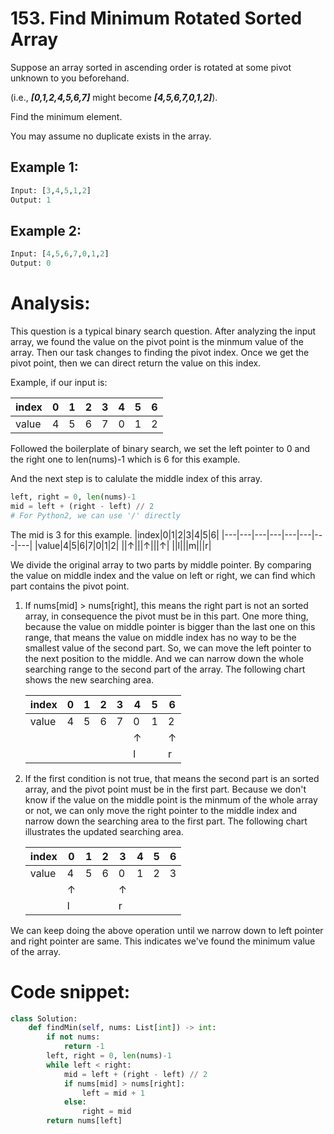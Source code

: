 # 153. Find Minimum Rotated Sorted Array

Suppose an array sorted in ascending order is rotated at some pivot unknown to you beforehand.

(i.e.,  ***[0,1,2,4,5,6,7]*** might become  ***[4,5,6,7,0,1,2]***).

Find the minimum element.

You may assume no duplicate exists in the array.

## Example 1:

```Python
Input: [3,4,5,1,2] 
Output: 1
```
## Example 2:

```Python
Input: [4,5,6,7,0,1,2]
Output: 0
```

# Analysis:

This question is a typical binary search question. After analyzing the input array, we found the value on the pivot point is the minmum value of the array. Then our task changes to finding the pivot index. Once we get the pivot point, then we can direct return the value on this index.

Example, if our input is:

|index|0|1|2|3|4|5|6|
|---|---|---|---|---|---|---|---|
|value|4|5|6|7|0|1|2|

Followed the boilerplate of binary search, we set the left pointer to 0 and the right one to len(nums)-1 which is 6 for this example.

And the next step is to calulate the middle index of this array.
```Python
left, right = 0, len(nums)-1
mid = left + (right - left) // 2
# For Python2, we can use '/' directly
```
The mid is 3 for this example.
|index|0|1|2|3|4|5|6|
|---|---|---|---|---|---|---|---|
|value|4|5|6|7|0|1|2|
||↑|||↑|||↑|
||l|||m|||r|

We divide the original array to two parts by middle pointer. By comparing the value on middle index and the value on left or right, we can find which part contains the pivot point.

1. If nums[mid] > nums[right], this means the right part is not an sorted array, in consequence the pivot must be in this part. One more thing, because the value on middle pointer is bigger than the last one on this range, that means the value on middle index has no way to be the smallest value of the second part. So, we can move the left pointer to the next position to the middle. And we can narrow down the whole searching range to the second part of the array. The following chart shows the new searching area.

    |index|0|1|2|3|4|5|6|
    |---|---|---|---|---|---|---|---|
    |value|4|5|6|7|0|1|2|
    ||||||↑||↑|
    ||||||l||r|

2. If the first condition is not true, that means the second part is an sorted array, and the pivot point must be in the first part. Because we don't know if the value on the middle point is the minmum of the whole array or not, we can only move the right pointer to the middle index and narrow down the searching area to the first part. The following chart illustrates the updated searching area.

    |index|0|1|2|3|4|5|6|
    |---|---|---|---|---|---|---|---|
    |value|4|5|6|0|1|2|3|
    ||↑|||↑||||
    ||l|||r||||

We can keep doing the above operation until we narrow down to left pointer and right pointer are same. This indicates we've found the minimum value of the array.

# Code snippet:
```Python
class Solution:
    def findMin(self, nums: List[int]) -> int:
        if not nums:
            return -1
        left, right = 0, len(nums)-1
        while left < right:
            mid = left + (right - left) // 2
            if nums[mid] > nums[right]:
                left = mid + 1
            else:
                right = mid
        return nums[left]
```